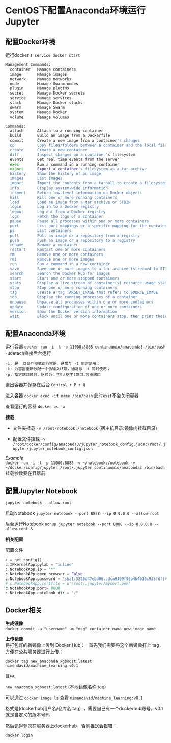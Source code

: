 # CentOS下配置Anaconda环境运行Jupyter

## 配置Docker环境

运行docker
`$ service docker start`

```bash
Management Commands:
  container   Manage containers
  image       Manage images
  network     Manage networks
  node        Manage Swarm nodes
  plugin      Manage plugins
  secret      Manage Docker secrets
  service     Manage services
  stack       Manage Docker stacks
  swarm       Manage Swarm
  system      Manage Docker
  volume      Manage volumes

Commands:
  attach      Attach to a running container
  build       Build an image from a Dockerfile
  commit      Create a new image from a container's changes
  cp          Copy files/folders between a container and the local filesystem
  create      Create a new container
  diff        Inspect changes on a container's filesystem
  events      Get real time events from the server
  exec        Run a command in a running container
  export      Export a container's filesystem as a tar archive
  history     Show the history of an image
  images      List images
  import      Import the contents from a tarball to create a filesystem image
  info        Display system-wide information
  inspect     Return low-level information on Docker objects
  kill        Kill one or more running containers
  load        Load an image from a tar archive or STDIN
  login       Log in to a Docker registry
  logout      Log out from a Docker registry
  logs        Fetch the logs of a container
  pause       Pause all processes within one or more containers
  port        List port mappings or a specific mapping for the container
  ps          List containers
  pull        Pull an image or a repository from a registry
  push        Push an image or a repository to a registry
  rename      Rename a container
  restart     Restart one or more containers
  rm          Remove one or more containers
  rmi         Remove one or more images
  run         Run a command in a new container
  save        Save one or more images to a tar archive (streamed to STDOUT by default)
  search      Search the Docker Hub for images
  start       Start one or more stopped containers
  stats       Display a live stream of container(s) resource usage statistics
  stop        Stop one or more running containers
  tag         Create a tag TARGET_IMAGE that refers to SOURCE_IMAGE
  top         Display the running processes of a container
  unpause     Unpause all processes within one or more containers
  update      Update configuration of one or more containers
  version     Show the Docker version information
  wait        Block until one or more containers stop, then print their exit codes
```



## 配置Anaconda环境

运行容器
`docker run -i -t -p 11000:8888 continuumio/anaconda3 /bin/bash`
`-d`detach直接后台运行

```
-i: 是  以交互模式运行容器，通常与 -t 同时使用；
-t: 为容器重新分配一个伪输入终端，通常与 -i 同时使用；
-p: 指定端口映射，格式为：主机(宿主)端口:容器端口
```

退出容器并保存在后台
`Control + P + Q`

进入容器
`docker exec -it name /bin/bash`
此时`exit`不会关闭容器

查看运行的容器
`docker ps -a`

**挂载**
- 文件夹挂载
`-v /root/notebook:/notebook`
(宿主机目录:镜像内挂载目录)

- 配置文件挂载
`-v /root/docker/config/anaconda3/jupyter_notebook_config.json:/root/.jupyter/jupyter_notebook_config.json`

*Example*  
`docker run -i -t -p 11000:8888 -v ~/notebook:/notebook -v ~/docker/config/jupyter:/root/.jupyter continuumio/anaconda3 /bin/bash`  
挂载参数要在容器前



## 配置Jupyter Notebook

`jupyter notebook --allow-root`

启动Notebook
`jupyter notebook --port 8888 --ip 0.0.0.0 --allow-root`

后台运行Notebook
`nohup jupyter notebook --port 8888 --ip 0.0.0.0 --allow-root &`

**相关配置**

配置文件
```py
c = get_config()
c.IPKernelApp.pylab = "inline"
c.NotebookApp.ip = "*"
c.NotebookAPp.open_browser = False
c.NotebookApp.password = 'sha1:5295d47ebd06:cdca9499f90b4b4616c935fdff61dda71e1e4393'
# c.NotebookApp.certfile = u'/root/.jupyter/mycert.pem'
c.NotebookApp.port= 8888
c.NotebookApp.notebook_dir = "/"
```



## Docker相关

**生成镜像**  
`docker commit -a "username" -m "msg" container_name new_image_name`

**上传镜像**  
将打包好的新镜像上传到 Docker Hub：
 
首先我们需要将这个新镜像打上 tag，方便在公共服务器进行上传：

`docker tag new_anaconda_xgboost:latest nimendavid/machine_learning:v0.1`

其中:

`new_anaconda_xgboost:latest`
(本地镜像名称:tag)

可以通过 `docker image ls` 查看
`nimendavid/machine_learning:v0.1`

格式是(dockerhub用户名/仓库名:tag)  ，需要自己有一个dockerhub账号，v0.1就是自定义的版本号码

然后记得登录在服务器上dockerhub，否则推送会报错：

`docker login`